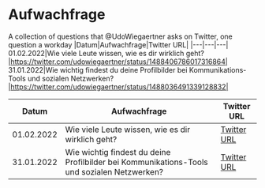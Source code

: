 # Aufwachfrage
A collection of questions that @UdoWiegaertner asks on Twitter, one question a workday
|Datum|Aufwachfrage|Twitter URL|
|---|---|---|
01.02.2022|Wie viele Leute wissen, wie es dir wirklich geht?|https://twitter.com/udowiegaertner/status/1488406786017316864|
31.01.2022|Wie wichtig findest du deine Profilbilder bei Kommunikations-Tools und sozialen Netzwerken?|https://twitter.com/udowiegaertner/status/1488036491339128832|



|Datum|Aufwachfrage|Twitter URL|
|---|---|---|
01.02.2022|Wie viele Leute wissen, wie es dir wirklich geht?|[Twitter URL](https://twitter.com/udowiegaertner/status/1488406786017316864)|
31.01.2022|Wie wichtig findest du deine Profilbilder bei Kommunikations-Tools und sozialen Netzwerken?|[Twitter URL](https://twitter.com/udowiegaertner/status/1488036491339128832)|
